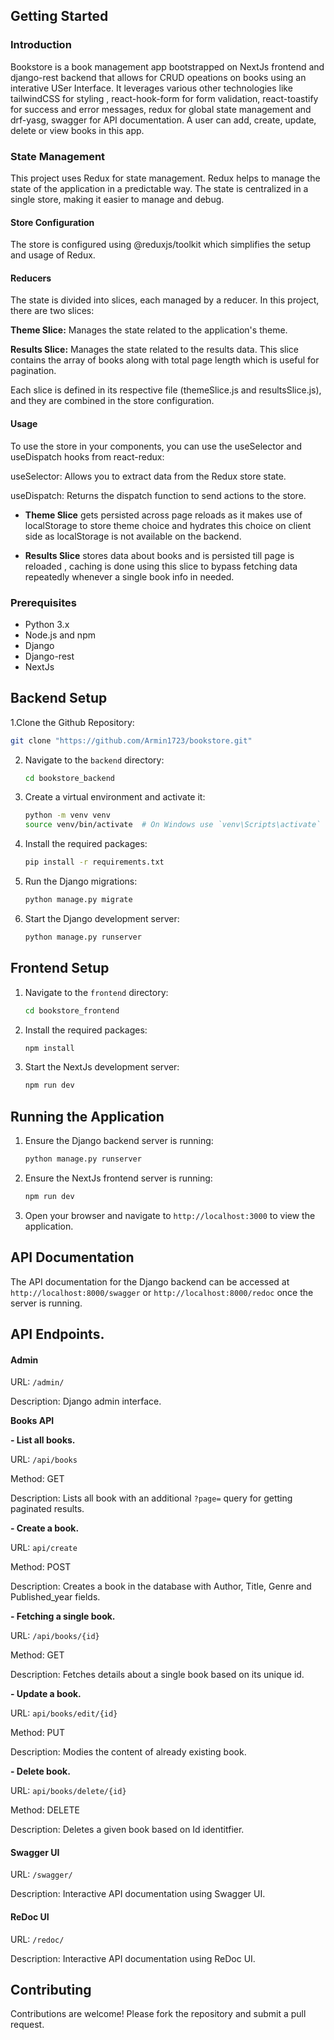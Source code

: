 
## Getting Started

### Introduction

Bookstore is a book management app bootstrapped on NextJs frontend and django-rest backend that allows for CRUD opeations on books using an interative USer Interface. It leverages various other technologies like tailwindCSS for styling , react-hook-form for form validation, react-toastify for success and error messages, redux for global state management and drf-yasg, swagger for API documentation. A user can add, create, update, delete or view books in this app.

### State Management

This project uses Redux for state management. Redux helps to manage the state of the application in a predictable way. The state is centralized in a single store, making it easier to manage and debug.

#### Store Configuration

The store is configured using @reduxjs/toolkit which simplifies the setup and usage of Redux.

#### Reducers

The state is divided into slices, each managed by a reducer. In this project, there are two slices:

**Theme Slice:** Manages the state related to the application's theme.

**Results Slice:** Manages the state related to the results data. This slice contains the array of books along with total page length which is useful for pagination.

Each slice is defined in its respective file (themeSlice.js and resultsSlice.js), and they are combined in the store configuration.

#### Usage

To use the store in your components, you can use the useSelector and useDispatch hooks from react-redux:

useSelector: Allows you to extract data from the Redux store state.

useDispatch: Returns the dispatch function to send actions to the store.

- **Theme Slice** gets persisted across page reloads as it makes use of localStorage to store theme choice and hydrates this choice on client side as localStorage is not available on the backend.
  
- **Results Slice** stores data about books and is persisted till page is reloaded , caching is done using this slice to bypass fetching data repeatedly whenever a single book info in needed.

### Prerequisites

- Python 3.x
- Node.js and npm
- Django
- Django-rest
- NextJs

## Backend Setup

1.Clone the Github Repository:

  ```sh
  git clone "https://github.com/Armin1723/bookstore.git"
  ```

2. Navigate to the `backend` directory:

    ```sh
    cd bookstore_backend
    ```

3. Create a virtual environment and activate it:

    ```sh
    python -m venv venv
    source venv/bin/activate  # On Windows use `venv\Scripts\activate`
    ```

4. Install the required packages:

    ```sh
    pip install -r requirements.txt
    ```

5. Run the Django migrations:

    ```sh
    python manage.py migrate
    ```

6. Start the Django development server:

    ```sh
    python manage.py runserver
    ```

## Frontend Setup

1. Navigate to the `frontend` directory:

    ```sh
    cd bookstore_frontend
    ```

2. Install the required packages:

    ```sh
    npm install
    ```

3. Start the NextJs development server:

    ```sh
    npm run dev
    ```

## Running the Application

1. Ensure the Django backend server is running:

    ```sh
    python manage.py runserver
    ```

2. Ensure the NextJs frontend server is running:

    ```sh
    npm run dev
    ```

3. Open your browser and navigate to `http://localhost:3000` to view the application.

## API Documentation

The API documentation for the Django backend can be accessed at `http://localhost:8000/swagger` or `http://localhost:8000/redoc` once the server is running.

## API Endpoints.

#### Admin

URL: `/admin/`

Description: Django admin interface.

**Books API**

  **- List all books.**
  
  URL: `/api/books`

  Method:  GET

  Description: Lists all book with an additional `?page=` query for getting paginated results.
  
  **- Create a book.**
  
  URL:  `api/create`

  Method:  POST

  Description:  Creates a book in the database with Author, Title, Genre and Published_year fields.
  
  **- Fetching a single book.**
  
  URL:  `/api/books/{id}`

  Method:  GET

  Description:  Fetches details about a single book based on its unique id.
  
  **- Update a book.**
  
  URL:  `api/books/edit/{id}`

  Method: PUT

  Description:  Modies the content of already existing book.
  
  **- Delete book.**
  
  URL:  `api/books/delete/{id}`

  Method: DELETE

  Description:  Deletes a given book based on Id identitfier.

#### Swagger UI

URL: `/swagger/`

Description: Interactive API documentation using Swagger UI.

#### ReDoc UI

URL: `/redoc/`

Description: Interactive API documentation using ReDoc UI.

## Contributing

Contributions are welcome! Please fork the repository and submit a pull request.
